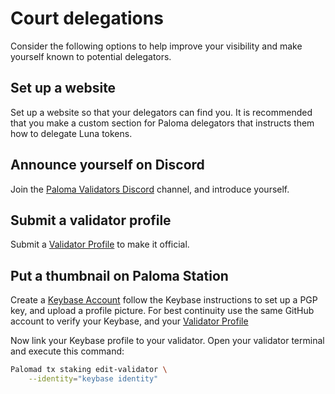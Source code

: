 # Court delegations

Consider the following options to help improve your visibility and make yourself known to potential delegators.

## Set up a website

Set up a website so that your delegators can find you. It is recommended that you make a custom section for Paloma delegators that instructs them how to delegate Luna tokens.

## Announce yourself on Discord

Join the [Paloma Validators Discord](https://discord.gg/ZHBuKda) channel, and introduce yourself.

## Submit a validator profile

Submit a [Validator Profile](https://github.com/Paloma-money/validator-profiles) to make it official.

## Put a thumbnail on Paloma Station

Create a [Keybase Account](https://keybase.io/) follow the Keybase instructions to set up a PGP key, and upload a profile picture.
For best continuity use the same GitHub account to verify your Keybase, and your [Validator Profile](https://github.com/Paloma-money/validator-profiles)

Now link your Keybase profile to your validator. Open your validator terminal and execute this command:

```bash
Palomad tx staking edit-validator \
    --identity="keybase identity"
```
